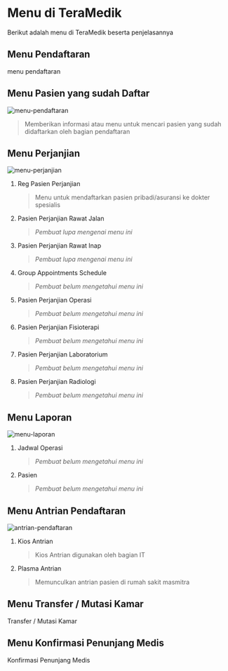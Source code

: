 # Menu di TeraMedik

Berikut adalah menu di TeraMedik beserta penjelasannya

## Menu Pendaftaran

menu pendaftaran

## Menu Pasien yang sudah Daftar

![menu-pendaftaran](../images/teramedikpasien-yg-sudah-daftar-menu.png)

> Memberikan informasi atau menu untuk mencari pasien yang sudah didaftarkan oleh bagian pendaftaran

## Menu Perjanjian

![menu-perjanjian](../images/teramedikmenu-perjanjian.png)

1. Reg Pasien Perjanjian

   > Menu untuk mendaftarkan pasien pribadi/asuransi ke dokter spesialis

2. Pasien Perjanjian Rawat Jalan

   > *Pembuat lupa mengenai menu ini*

3. Pasien Perjanjian Rawat Inap

   > *Pembuat lupa mengenai menu ini*

4. Group Appointments Schedule

   > *Pembuat belum mengetahui menu ini*

5. Pasien Perjanjian Operasi

   > *Pembuat belum mengetahui menu ini*

6. Pasien Perjanjian Fisioterapi

   > *Pembuat belum mengetahui menu ini*

7. Pasien Perjanjian Laboratorium

   > *Pembuat belum mengetahui menu ini*

8. Pasien Perjanjian Radiologi

   > *Pembuat belum mengetahui menu ini*

## Menu Laporan

![menu-laporan](../images/teramedikmenu-laporan.png)

1. Jadwal Operasi

   > *Pembuat belum mengetahui menu ini*

2. Pasien

   > *Pembuat belum mengetahui menu ini*

## Menu Antrian Pendaftaran

![antrian-pendaftaran](../images/teramedikantrian-pendaftaran.png)

1. Kios Antrian

   > Kios Antrian digunakan oleh bagian IT

2. Plasma Antrian

   > Memunculkan antrian pasien di rumah sakit masmitra

## Menu Transfer / Mutasi Kamar

Transfer / Mutasi Kamar

## Menu Konfirmasi Penunjang Medis

Konfirmasi Penunjang Medis

